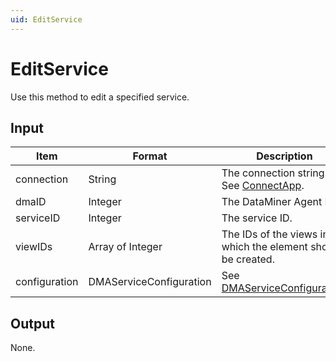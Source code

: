 ```yaml
---
uid: EditService
---
```


# EditService

Use this method to edit a specified service.

## Input

| Item          | Format                  | Description                                                  |
|---------------|-------------------------|--------------------------------------------------------------|
| connection    | String                  | The connection string. See [ConnectApp](xref:ConnectApp).    |
| dmaID         | Integer                 | The DataMiner Agent ID.                                      |
| serviceID     | Integer                 | The service ID.                                              |
| viewIDs       | Array of Integer        | The IDs of the views in which the element should be created. |
| configuration | DMAServiceConfiguration | See [DMAServiceConfiguration](xref:DMAServiceConfiguration). |

## Output

None.
